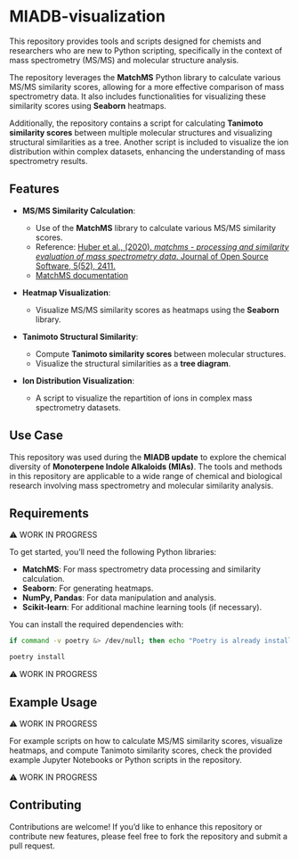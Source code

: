 # MIADB-visualization

This repository provides tools and scripts designed for chemists and researchers who are new to Python scripting, specifically in the context of mass spectrometry (MS/MS) and molecular structure analysis.

The repository leverages the **MatchMS** Python library to calculate various MS/MS similarity scores, allowing for a more effective comparison of mass spectrometry data. It also includes functionalities for visualizing these similarity scores using **Seaborn** heatmaps. 

Additionally, the repository contains a script for calculating **Tanimoto similarity scores** between multiple molecular structures and visualizing structural similarities as a tree. Another script is included to visualize the ion distribution within complex datasets, enhancing the understanding of mass spectrometry results.

## Features

- **MS/MS Similarity Calculation**: 
  - Use of the **MatchMS** library to calculate various MS/MS similarity scores. 
  - Reference: [Huber et al., (2020). *matchms - processing and similarity evaluation of mass spectrometry data*. Journal of Open Source Software, 5(52), 2411.](https://doi.org/10.21105/joss.02411)
  - [MatchMS documentation](https://matchms.readthedocs.io/en/latest/)

- **Heatmap Visualization**: 
  - Visualize MS/MS similarity scores as heatmaps using the **Seaborn** library.

- **Tanimoto Structural Similarity**: 
  - Compute **Tanimoto similarity scores** between molecular structures.
  - Visualize the structural similarities as a **tree diagram**.

- **Ion Distribution Visualization**:
  - A script to visualize the repartition of ions in complex mass spectrometry datasets.

## Use Case

This repository was used during the **MIADB update** to explore the chemical diversity of **Monoterpene Indole Alkaloids (MIAs)**. The tools and methods in this repository are applicable to a wide range of chemical and biological research involving mass spectrometry and molecular similarity analysis.

## Requirements

⚠️ WORK IN PROGRESS

To get started, you’ll need the following Python libraries:
- **MatchMS**: For mass spectrometry data processing and similarity calculation.
- **Seaborn**: For generating heatmaps.
- **NumPy, Pandas**: For data manipulation and analysis.
- **Scikit-learn**: For additional machine learning tools (if necessary).

You can install the required dependencies with:

```bash
if command -v poetry &> /dev/null; then echo "Poetry is already installed."; poetry --version; else echo "Poetry is not installed. Installing Poetry..."; curl -sSL https://install.python-poetry.org | python3 -; fi
```

```bash
poetry install
```

⚠️ WORK IN PROGRESS

## Example Usage

⚠️ WORK IN PROGRESS

For example scripts on how to calculate MS/MS similarity scores, visualize heatmaps, and compute Tanimoto similarity scores, check the provided example Jupyter Notebooks or Python scripts in the repository.

⚠️ WORK IN PROGRESS

## Contributing

Contributions are welcome! If you’d like to enhance this repository or contribute new features, please feel free to fork the repository and submit a pull request.
